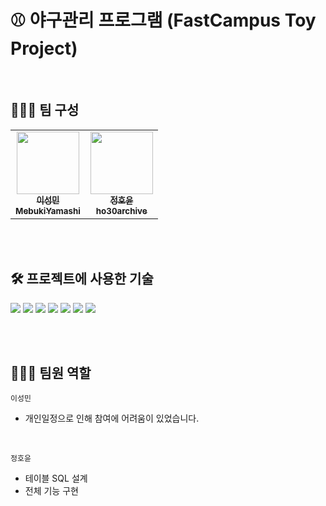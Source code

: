 # ⚾️ 야구관리 프로그램 (FastCampus Toy Project)

<br>

## 🧑🏻‍💻 팀 구성
<table>
   <tr>
    <td align="center">
        <a href="https://github.com/MebukiYamashi">
          <img src="https://avatars.githubusercontent.com/u/91310994?v=4" width="100px;" alt=""/><br>
          <sub><b>이성민</b></sub><br>
          <sub><b>MebukiYamashi</b></sub>
        </a>
      </td>
      <td align="center">
        <a href="https://github.com/ho30archive">
          <img src="https://avatars.githubusercontent.com/u/108084077?v=4" width="100px;" alt=""/><br>
          <sub><b>정호윤</b></sub><br>
          <sub><b>ho30archive</b></sub>
        </a>
      </td>

   </tr>
</table>

<br><br>

## 🛠️ 프로젝트에 사용한 기술
<img src="https://img.shields.io/badge/Java 11-FF160B?style=flat-square&logo=java&logoColor=white"> <img src="https://img.shields.io/badge/JDBC-A9225C?style=flat-square&logo=java&logoColor=white"> <img src="https://img.shields.io/badge/Gradle-02303A?style=flat-square&logo=gradle&logoColor=white"> <img src="https://img.shields.io/badge/MySQL-4479A1?style=flat-square&logo=mysql&logoColor=white"> <img src="https://img.shields.io/badge/IntelliJ IDEA-000000?style=flat-square&logo=IntelliJ IDEA&logoColor=white"> <img src="https://img.shields.io/badge/github-181717?style=flat-square&logo=github&logoColor=white"> <img src="https://img.shields.io/badge/docker-000000?style=flat-square&logo=docker&logoColor=white">

<br><br>

## 🙋🏻‍♂️ 팀원 역할
`이성민`
- 개인일정으로 인해 참여에 어려움이 있었습니다.


<br>

`정호윤`
- 테이블 SQL 설계
- 전체 기능 구현



